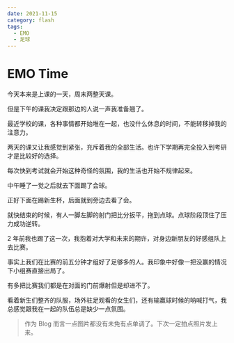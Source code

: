 ```yaml
---
date: 2021-11-15
category: flash
tags:
  - EMO
  - 足球
---
```


# EMO Time

今天本来是上课的一天，周末两整天课。

但是下午的课我决定跟那边的人说一声我准备翘了。

最近学校的课，各种事情都开始堆在一起，也没什么休息的时间，不能转移掉我的注意力。

两天的课又让我感觉到紧张，充斥着我的全部生活。也许下学期再完全投入到考研才是比较好的选择。

每次快到考试就会开始这种奇怪的氛围，我的生活也开始不规律起来。

中午睡了一觉之后就去下面踢了会球。

正好下面在踢新生杯，后面就到旁边去看了会。

就快结束的时候，有人一脚左脚的射门把比分扳平，拖到点球。点球阶段顶住了压力成功逆转。

2 年前我也踢了这一次，我抱着对大学和未来的期许，对身边新朋友的好感组队上去比赛。

事实上我们在比赛的前五分钟才组好了足够多的人。我印象中好像一把没赢的情况下小组赛直接出局了。

有多把比赛我们都是在对面的门前爆射但是却进不了。

看着新生们整齐的队服，场外驻足观看的女生们，还有输赢球时候的呐喊打气，我总感觉跟我在一起的队伍总是缺少一点氛围。

>  作为 Blog 而言一点图片都没有未免有点单调了。下次一定拍点照片发上来。
